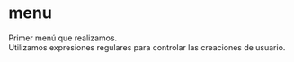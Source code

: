 # menu
Primer menú que realizamos.</br>
Utilizamos expresiones regulares para controlar las creaciones de usuario.
